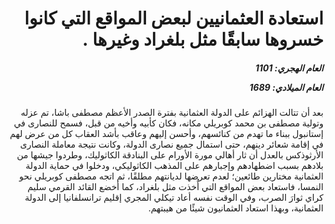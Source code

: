 <h1 dir="rtl">استعادة العثمانيين لبعض المواقع التي كانوا خسروها سابقًا مثل بلغراد وغيرها .</h1>

<h5 dir="rtl">العام الهجري:  1101

العام الميلادي: 1689

</h5>

<p dir="rtl">بعد أن تتالت الهزائم على الدولة العثمانية بفترة الصدر الأعظم مصطفى باشا، تم عزله وتولية مصطفى بن محمد كوبريلي مكانه، فكان كأبيه وأخيه من قبل، فسمح للنصارى في إستانبول ببناء ما تهدم من كنائسهم، وأحسن إليهم وعاقب بأشد العقاب كل من عرض لهم في إقامة شعائر دينهم، حتى استمال جميع نصارى الدولة، وكانت نتيجة معاملة النصارى الأرثوذكس بالعدل أن ثار أهالي مورة الأورام على البنادقة الكاثوليك، وطردوا جيشها من بلادهم بسبب اضطهادهم وإجبارهم على المذهب الكاثوليكي، ودخلوا في حماية الدولة العثمانية مختارين طائعين؛ لعدم تعرضها لديانتهم مطلقًا، ثم اتجه مصطفى كوبريلي نحو النمسا، فاستعاد بعض المواقع التي أُخذت مثل بلغراد، كما أخضع القائد القرمي سليم كراي ثوارَ الصرب، وفي الوقت نفسه أعاد تيكلي المجري إقليم ترانسلفانيا إلى الدولة العثمانية، وبهذا استعاد العثمانيون شيئًا من هيبتهم.</p></br>
